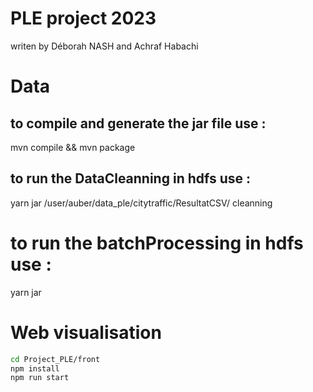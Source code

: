 # PLE project 2023
writen by Déborah NASH and Achraf Habachi

# Data
## to compile and generate the jar file use :
mvn compile && mvn package

## to run the DataCleanning in hdfs use :
yarn jar <jarName> /user/auber/data_ple/citytraffic/ResultatCSV/ <outputFolder> cleanning

# to run the batchProcessing in hdfs use :
yarn jar <jarName> <inputFolder> <outputFolder>

# Web visualisation
  ```bash
  cd Project_PLE/front
  npm install
  npm run start
  ```
